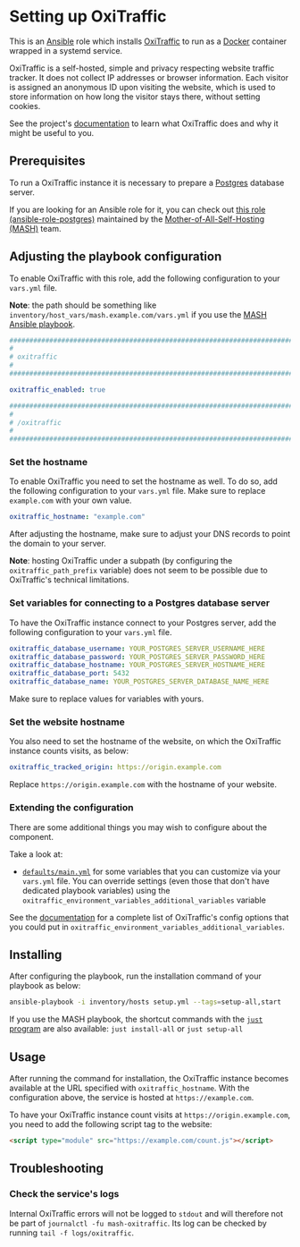 <!--
SPDX-FileCopyrightText: 2020 - 2024 MDAD project contributors
SPDX-FileCopyrightText: 2020 - 2024 Slavi Pantaleev
SPDX-FileCopyrightText: 2020 Aaron Raimist
SPDX-FileCopyrightText: 2020 Chris van Dijk
SPDX-FileCopyrightText: 2020 Dominik Zajac
SPDX-FileCopyrightText: 2020 Mickaël Cornière
SPDX-FileCopyrightText: 2022 François Darveau
SPDX-FileCopyrightText: 2022 Julian Foad
SPDX-FileCopyrightText: 2022 Warren Bailey
SPDX-FileCopyrightText: 2023 Antonis Christofides
SPDX-FileCopyrightText: 2023 Felix Stupp
SPDX-FileCopyrightText: 2023 Pierre 'McFly' Marty
SPDX-FileCopyrightText: 2024 - 2025 Suguru Hirahara

SPDX-License-Identifier: AGPL-3.0-or-later
-->

# Setting up OxiTraffic

This is an [Ansible](https://www.ansible.com/) role which installs [OxiTraffic](https://codeberg.org/mo8it/oxitraffic) to run as a [Docker](https://www.docker.com/) container wrapped in a systemd service.

OxiTraffic is a self-hosted, simple and privacy respecting website traffic tracker. It does not collect IP addresses or browser information. Each visitor is assigned an anonymous ID upon visiting the website, which is used to store information on how long the visitor stays there, without setting cookies.

See the project's [documentation](https://codeberg.org/mo8it/oxitraffic/src/branch/main/README.md) to learn what OxiTraffic does and why it might be useful to you.

## Prerequisites

To run a OxiTraffic instance it is necessary to prepare a [Postgres](https://www.postgresql.org) database server.

If you are looking for an Ansible role for it, you can check out [this role (ansible-role-postgres)](https://github.com/mother-of-all-self-hosting/ansible-role-postgres) maintained by the [Mother-of-All-Self-Hosting (MASH)](https://github.com/mother-of-all-self-hosting) team.

## Adjusting the playbook configuration

To enable OxiTraffic with this role, add the following configuration to your `vars.yml` file.

**Note**: the path should be something like `inventory/host_vars/mash.example.com/vars.yml` if you use the [MASH Ansible playbook](https://github.com/mother-of-all-self-hosting/mash-playbook).

```yaml
########################################################################
#                                                                      #
# oxitraffic                                                           #
#                                                                      #
########################################################################

oxitraffic_enabled: true

########################################################################
#                                                                      #
# /oxitraffic                                                          #
#                                                                      #
########################################################################
```

### Set the hostname

To enable OxiTraffic you need to set the hostname as well. To do so, add the following configuration to your `vars.yml` file. Make sure to replace `example.com` with your own value.

```yaml
oxitraffic_hostname: "example.com"
```

After adjusting the hostname, make sure to adjust your DNS records to point the domain to your server.

**Note**: hosting OxiTraffic under a subpath (by configuring the `oxitraffic_path_prefix` variable) does not seem to be possible due to OxiTraffic's technical limitations.

### Set variables for connecting to a Postgres database server

To have the OxiTraffic instance connect to your Postgres server, add the following configuration to your `vars.yml` file.

```yaml
oxitraffic_database_username: YOUR_POSTGRES_SERVER_USERNAME_HERE
oxitraffic_database_password: YOUR_POSTGRES_SERVER_PASSWORD_HERE
oxitraffic_database_hostname: YOUR_POSTGRES_SERVER_HOSTNAME_HERE
oxitraffic_database_port: 5432
oxitraffic_database_name: YOUR_POSTGRES_SERVER_DATABASE_NAME_HERE
```

Make sure to replace values for variables with yours.

### Set the website hostname

You also need to set the hostname of the website, on which the OxiTraffic instance counts visits, as below:

```yaml
oxitraffic_tracked_origin: https://origin.example.com
```

Replace `https://origin.example.com` with the hostname of your website.

### Extending the configuration

There are some additional things you may wish to configure about the component.

Take a look at:

- [`defaults/main.yml`](../defaults/main.yml) for some variables that you can customize via your `vars.yml` file. You can override settings (even those that don't have dedicated playbook variables) using the `oxitraffic_environment_variables_additional_variables` variable

See the [documentation](https://codeberg.org/mo8it/oxitraffic#configuration) for a complete list of OxiTraffic's config options that you could put in `oxitraffic_environment_variables_additional_variables`.

## Installing

After configuring the playbook, run the installation command of your playbook as below:

```sh
ansible-playbook -i inventory/hosts setup.yml --tags=setup-all,start
```

If you use the MASH playbook, the shortcut commands with the [`just` program](https://github.com/mother-of-all-self-hosting/mash-playbook/blob/main/docs/just.md) are also available: `just install-all` or `just setup-all`

## Usage

After running the command for installation, the OxiTraffic instance becomes available at the URL specified with `oxitraffic_hostname`. With the configuration above, the service is hosted at `https://example.com`.

To have your OxiTraffic instance count visits at `https://origin.example.com`, you need to add the following script tag to the website:

```html
<script type="module" src="https://example.com/count.js"></script>
```

## Troubleshooting

### Check the service's logs

Internal OxiTraffic errors will not be logged to `stdout` and will therefore not be part of `journalctl -fu mash-oxitraffic`. Its log can be checked by running `tail -f logs/oxitraffic`.

